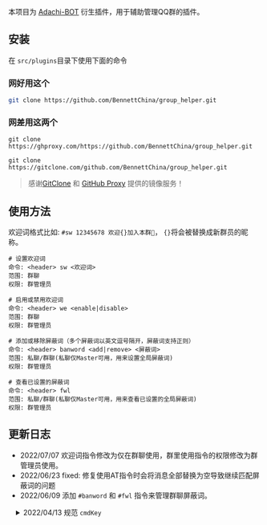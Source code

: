 本项目为 [Adachi-BOT](https://github.com/SilveryStar/Adachi-BOT) 衍生插件，用于辅助管理QQ群的插件。

## 安装

在 `src/plugins`目录下使用下面的命令

### 网好用这个

```sh
git clone https://github.com/BennettChina/group_helper.git
```

### 网差用这两个

```shell
git clone https://ghproxy.com/https://github.com/BennettChina/group_helper.git
```

```shell
git clone https://gitclone.com/github.com/BennettChina/group_helper.git
```

> 感谢[GitClone](https://gitclone.com/) 和 [GitHub Proxy](https://ghproxy.com/) 提供的镜像服务！

## 使用方法

欢迎词格式比如: `#sw 12345678 欢迎{}加入本群🎉`，  `{}`将会被替换成新群员的昵称。

```
# 设置欢迎词
命令: <header> sw <欢迎词>
范围: 群聊
权限: 群管理员

# 启用或禁用欢迎词
命令: <header> we <enable|disable>
范围: 群聊
权限: 群管理员

# 添加或移除屏蔽词（多个屏蔽词以英文逗号隔开，屏蔽词支持正则）
命令: <header> banword <add|remove> <屏蔽词>
范围: 私聊/群聊(私聊仅Master可用，用来设置全局屏蔽词)
权限: 群管理员

# 查看已设置的屏蔽词
命令: <header> fwl
范围: 私聊/群聊(私聊仅Master可用，用来查看已设置的全局屏蔽词)
权限: 群管理员
```

## 更新日志

- 2022/07/07 欢迎词指令修改为仅在群聊使用，群里使用指令的权限修改为群管理员使用。
- 2022/06/23 fixed: 修复使用AT指令时会将消息全部替换为空导致继续匹配屏蔽词的问题
- 2022/06/09 添加 `#banword` 和 `#fwl` 指令来管理群聊屏蔽词。

<details>
    <summary style="padding-left: 15px;">2022/04/13 规范 <code>cmdKey</code> </summary>

本次更新为了规范 `cmdKey` 更改了 `cmdKey`的前缀，因此如果你修改过插件的 `header` 那么需要手动替换下新的 `cmdKey` 的前缀，`Linux` 可使用下面的命令修改， `Windows`
请自行修改 `silvery-star.welcome_new` 为 `group-helper.welcome_new` 和 `silvery-star.welcome_enable`
为 `group-helper.welcome_enable` 。

Linux

```shell
sed -i 's/silvery-star.welcome_/group-helper.welcome_/' config/commands.yml
```

macOS

```shell
sed -i '' 's/silvery-star.welcome_/group-helper.welcome_/' config/commands.yml
```

</details>
